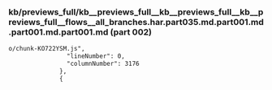 ### kb/previews_full/kb__previews_full__kb__previews_full__kb__previews_full__flows__all_branches.har.part035.md.part001.md.part001.md.part001.md (part 002)

```md
o/chunk-KO722YSM.js",
                "lineNumber": 0,
                "columnNumber": 3176
              },
              {
         
```

```
